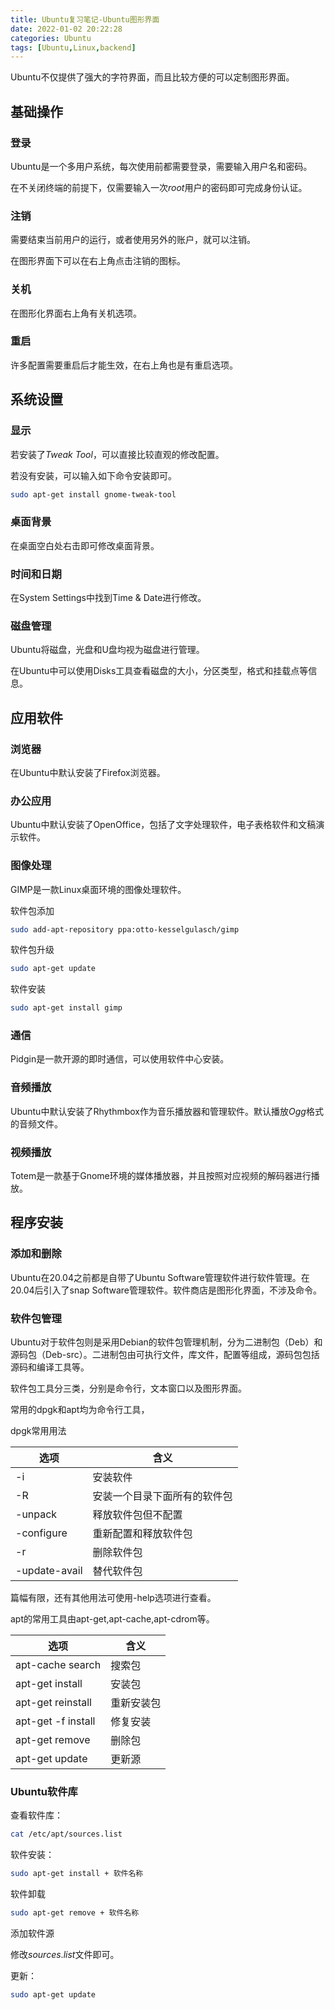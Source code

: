 ```yaml
---
title: Ubuntu复习笔记-Ubuntu图形界面
date: 2022-01-02 20:22:28
categories: Ubuntu
tags: [Ubuntu,Linux,backend]
---
```


Ubuntu不仅提供了强大的字符界面，而且比较方便的可以定制图形界面。

## 基础操作

### 登录

Ubuntu是一个多用户系统，每次使用前都需要登录，需要输入用户名和密码。

在不关闭终端的前提下，仅需要输入一次$root$用户的密码即可完成身份认证。

### 注销

需要结束当前用户的运行，或者使用另外的账户，就可以注销。

在图形界面下可以在右上角点击注销的图标。

### 关机

在图形化界面右上角有关机选项。

### 重启

许多配置需要重启后才能生效，在右上角也是有重启选项。

## 系统设置

### 显示

若安装了$Tweak$ $Tool$，可以直接比较直观的修改配置。

若没有安装，可以输入如下命令安装即可。

```bash
sudo apt-get install gnome-tweak-tool
```

### 桌面背景

在桌面空白处右击即可修改桌面背景。

### 时间和日期

在System Settings中找到Time & Date进行修改。

### 磁盘管理

Ubuntu将磁盘，光盘和U盘均视为磁盘进行管理。

在Ubuntu中可以使用Disks工具查看磁盘的大小，分区类型，格式和挂载点等信息。

## 应用软件

### 浏览器

在Ubuntu中默认安装了Firefox浏览器。

### 办公应用

Ubuntu中默认安装了OpenOffice，包括了文字处理软件，电子表格软件和文稿演示软件。

### 图像处理

GIMP是一款Linux桌面环境的图像处理软件。

软件包添加

```bash
sudo add-apt-repository ppa:otto-kesselgulasch/gimp
```

软件包升级

```bash
sudo apt-get update
```

软件安装

```bash
sudo apt-get install gimp
```

### 通信

Pidgin是一款开源的即时通信，可以使用软件中心安装。

### 音频播放

Ubuntu中默认安装了Rhythmbox作为音乐播放器和管理软件。默认播放$Ogg$格式的音频文件。

### 视频播放

Totem是一款基于Gnome环境的媒体播放器，并且按照对应视频的解码器进行播放。

## 程序安装

### 添加和删除

Ubuntu在20.04之前都是自带了Ubuntu Software管理软件进行软件管理。在20.04后引入了snap Software管理软件。软件商店是图形化界面，不涉及命令。

### 软件包管理

Ubuntu对于软件包则是采用Debian的软件包管理机制，分为二进制包（Deb）和源码包（Deb-src）。二进制包由可执行文件，库文件，配置等组成，源码包包括源码和编译工具等。

软件包工具分三类，分别是命令行，文本窗口以及图形界面。

常用的dpgk和apt均为命令行工具，

dpgk常用用法

| 选项          | 含义                         |
| ------------- | ---------------------------- |
| -i            | 安装软件                     |
| -R            | 安装一个目录下面所有的软件包 |
| -unpack       | 释放软件包但不配置           |
| -configure    | 重新配置和释放软件包         |
| -r            | 删除软件包                   |
| -update-avail | 替代软件包                   |

篇幅有限，还有其他用法可使用-help选项进行查看。

apt的常用工具由apt-get,apt-cache,apt-cdrom等。

| 选项               | 含义       |
| ------------------ | ---------- |
| apt-cache search   | 搜索包     |
| apt-get install    | 安装包     |
| apt-get reinstall  | 重新安装包 |
| apt-get -f install | 修复安装   |
| apt-get remove     | 删除包     |
| apt-get update     | 更新源     |

### Ubuntu软件库

查看软件库：

```bash
cat /etc/apt/sources.list
```

软件安装：

```bash
sudo apt-get install + 软件名称
```

软件卸载

```bash
sudo apt-get remove + 软件名称
```

添加软件源

修改$sources.list$文件即可。

更新：

```bash
sudo apt-get update
```

